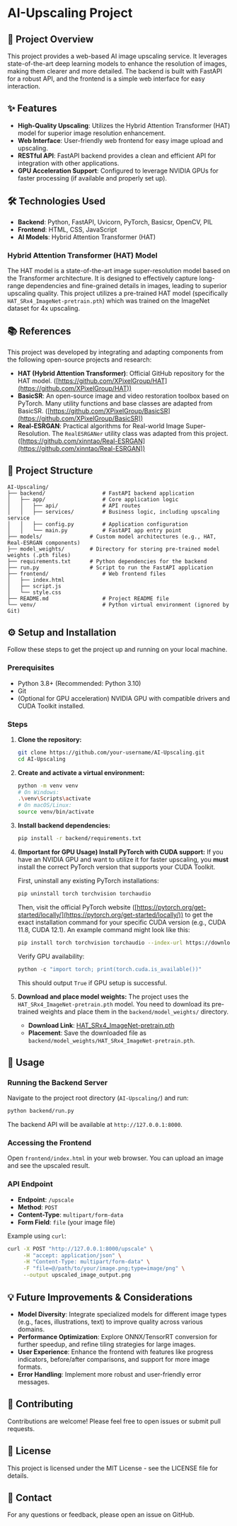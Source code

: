 # AI-Upscaling Project

## 🚀 Project Overview

This project provides a web-based AI image upscaling service. It leverages state-of-the-art deep learning models to enhance the resolution of images, making them clearer and more detailed. The backend is built with FastAPI for a robust API, and the frontend is a simple web interface for easy interaction.

## ✨ Features

-   **High-Quality Upscaling**: Utilizes the Hybrid Attention Transformer (HAT) model for superior image resolution enhancement.
-   **Web Interface**: User-friendly web frontend for easy image upload and upscaling.
-   **RESTful API**: FastAPI backend provides a clean and efficient API for integration with other applications.
-   **GPU Acceleration Support**: Configured to leverage NVIDIA GPUs for faster processing (if available and properly set up).

## 🛠️ Technologies Used

-   **Backend**: Python, FastAPI, Uvicorn, PyTorch, Basicsr, OpenCV, PIL
-   **Frontend**: HTML, CSS, JavaScript
-   **AI Models**: Hybrid Attention Transformer (HAT)

### Hybrid Attention Transformer (HAT) Model

The HAT model is a state-of-the-art image super-resolution model based on the Transformer architecture. It is designed to effectively capture long-range dependencies and fine-grained details in images, leading to superior upscaling quality. This project utilizes a pre-trained HAT model (specifically `HAT_SRx4_ImageNet-pretrain.pth`) which was trained on the ImageNet dataset for 4x upscaling.

## 📚 References

This project was developed by integrating and adapting components from the following open-source projects and research:

-   **HAT (Hybrid Attention Transformer)**: Official GitHub repository for the HAT model. ([https://github.com/XPixelGroup/HAT](https://github.com/XPixelGroup/HAT))
-   **BasicSR**: An open-source image and video restoration toolbox based on PyTorch. Many utility functions and base classes are adapted from BasicSR. ([https://github.com/XPixelGroup/BasicSR](https://github.com/XPixelGroup/BasicSR))
-   **Real-ESRGAN**: Practical algorithms for Real-world Image Super-Resolution. The `RealESRGANer` utility class was adapted from this project. ([https://github.com/xinntao/Real-ESRGAN](https://github.com/xinntao/Real-ESRGAN))

## 📂 Project Structure

```
AI-Upscaling/
├── backend/                  # FastAPI backend application
│   ├── app/                  # Core application logic
│   │   ├── api/              # API routes
│   │   ├── services/         # Business logic, including upscaling service
│   │   ├── config.py         # Application configuration
│   │   └── main.py           # FastAPI app entry point
├── models/               # Custom model architectures (e.g., HAT, Real-ESRGAN components)
├── model_weights/        # Directory for storing pre-trained model weights (.pth files)
├── requirements.txt      # Python dependencies for the backend
├── run.py                # Script to run the FastAPI application
├── frontend/                 # Web frontend files
│   ├── index.html
│   ├── script.js
│   └── style.css
├── README.md                 # Project README file
└── venv/                     # Python virtual environment (ignored by Git)
```

## ⚙️ Setup and Installation

Follow these steps to get the project up and running on your local machine.

### Prerequisites

-   Python 3.8+ (Recommended: Python 3.10)
-   Git
-   (Optional for GPU acceleration) NVIDIA GPU with compatible drivers and CUDA Toolkit installed.

### Steps

1.  **Clone the repository:**
    ```bash
    git clone https://github.com/your-username/AI-Upscaling.git
    cd AI-Upscaling
    ```

2.  **Create and activate a virtual environment:**
    ```bash
    python -m venv venv
    # On Windows:
    .\venv\Scripts\activate
    # On macOS/Linux:
    source venv/bin/activate
    ```

3.  **Install backend dependencies:**
    ```bash
    pip install -r backend/requirements.txt
    ```

4.  **(Important for GPU Usage) Install PyTorch with CUDA support:**
    If you have an NVIDIA GPU and want to utilize it for faster upscaling, you **must** install the correct PyTorch version that supports your CUDA Toolkit.
    
    First, uninstall any existing PyTorch installations:
    ```bash
    pip uninstall torch torchvision torchaudio
    ```
    Then, visit the official PyTorch website ([https://pytorch.org/get-started/locally/](https://pytorch.org/get-started/locally/)) to get the exact installation command for your specific CUDA version (e.g., CUDA 11.8, CUDA 12.1). An example command might look like this:
    ```bash
    pip install torch torchvision torchaudio --index-url https://download.pytorch.org/whl/cu118
    ```
    Verify GPU availability:
    ```python
    python -c "import torch; print(torch.cuda.is_available())"
    ```
    This should output `True` if GPU setup is successful.

5.  **Download and place model weights:**
    The project uses the `HAT_SRx4_ImageNet-pretrain.pth` model. You need to download its pre-trained weights and place them in the `backend/model_weights/` directory.
    
    -   **Download Link**: [HAT_SRx4_ImageNet-pretrain.pth](https://github.com/XPixelGroup/HAT/releases/download/v0.1.0/HAT_SRx4_ImageNet-pretrain.pth)
    -   **Placement**: Save the downloaded file as `backend/model_weights/HAT_SRx4_ImageNet-pretrain.pth`.

## 🚀 Usage

### Running the Backend Server

Navigate to the project root directory (`AI-Upscaling/`) and run:

```bash
python backend/run.py
```

The backend API will be available at `http://127.0.0.1:8000`.

### Accessing the Frontend

Open `frontend/index.html` in your web browser. You can upload an image and see the upscaled result.

### API Endpoint

-   **Endpoint**: `/upscale`
-   **Method**: `POST`
-   **Content-Type**: `multipart/form-data`
-   **Form Field**: `file` (your image file)

Example using `curl`:

```bash
curl -X POST "http://127.0.0.1:8000/upscale" \
     -H "accept: application/json" \
     -H "Content-Type: multipart/form-data" \
     -F "file=@/path/to/your/image.png;type=image/png" \
     --output upscaled_image_output.png
```

## 💡 Future Improvements & Considerations

-   **Model Diversity**: Integrate specialized models for different image types (e.g., faces, illustrations, text) to improve quality across various domains.
-   **Performance Optimization**: Explore ONNX/TensorRT conversion for further speedup, and refine tiling strategies for large images.
-   **User Experience**: Enhance the frontend with features like progress indicators, before/after comparisons, and support for more image formats.
-   **Error Handling**: Implement more robust and user-friendly error messages.

## 🤝 Contributing

Contributions are welcome! Please feel free to open issues or submit pull requests.

## 📄 License

This project is licensed under the MIT License - see the LICENSE file for details.

## 📧 Contact

For any questions or feedback, please open an issue on GitHub.
